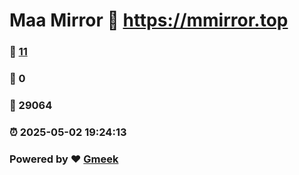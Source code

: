 # Maa Mirror :link: https://mmirror.top 
### :page_facing_up: [11](https://mmirror.top/tag.html) 
### :speech_balloon: 0 
### :hibiscus: 29064 
### :alarm_clock: 2025-05-02 19:24:13 
### Powered by :heart: [Gmeek](https://github.com/Meekdai/Gmeek)

